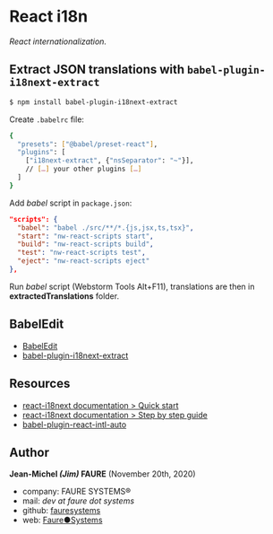 # React i18n
*React internationalization.*


## Extract JSON translations with `babel-plugin-i18next-extract`

```bash
$ npm install babel-plugin-i18next-extract
```

Create `.babelrc` file:
```bash
{
  "presets": ["@babel/preset-react"],
  "plugins": [
    ["i18next-extract", {"nsSeparator": "~"}],
    // […] your other plugins […]
  ]
}
```

Add *babel* script in `package.json`:
```json
"scripts": {
  "babel": "babel ./src/**/*.{js,jsx,ts,tsx}",
  "start": "nw-react-scripts start",
  "build": "nw-react-scripts build",
  "test": "nw-react-scripts test",
  "eject": "nw-react-scripts eject"
},
```

Run *babel* script (Webstorm Tools Alt+F11), translations are then in **extractedTranslations** folder.

## BabelEdit

* <a href="https://www.codeandweb.com/babeledithttps://www.codeandweb.com/babeledit" target="_blank">BabelEdit</a>
* <a href="https://github.com/gilbsgilbs/babel-plugin-i18next-extract" target="_blank">babel-plugin-i18next-extract</a>


## Resources

* <a href="https://react.i18next.com/guides/quick-start" target="_blank">react-i18next documentation > Quick start</a>
* <a href="https://react.i18next.com/latest/using-with-hooks" target="_blank">react-i18next documentation > Step by step guide</a>
* <a href="https://github.com/akameco/babel-plugin-react-intl-auto" target="_blank">babel-plugin-react-intl-auto</a>


## Author

**Jean-Michel _(Jim)_ FAURE** (November 20th, 2020)
* company: FAURE SYSTEMS®
* mail: *dev at faure dot systems*
* github: <a href="https://github.com/fauresystems" target="_blank">fauresystems</a>
* web: <a href="https://faure.systems/" target="_blank">Faure●Systems</a>